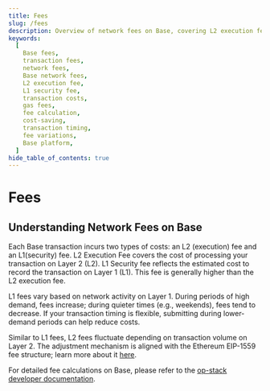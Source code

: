 ```yaml
---
title: Fees
slug: /fees
description: Overview of network fees on Base, covering L2 execution fees, L1 security fees, and tips to reduce costs.
keywords:
  [
    Base fees,
    transaction fees,
    network fees,
    Base network fees,
    L2 execution fee,
    L1 security fee,
    transaction costs,
    gas fees,
    fee calculation,
    cost-saving,
    transaction timing,
    fee variations,
    Base platform,
  ]
hide_table_of_contents: true
---
```


# Fees

## Understanding Network Fees on Base

Each Base transaction incurs two types of costs: an L2 (execution) fee and an L1(security) fee. 
L2 Execution Fee covers the cost of processing your transaction on Layer 2 (L2).
L1 Security fee reflects the estimated cost to record the transaction on Layer 1 (L1).
This fee is generally higher than the L2 execution fee.

L1 fees vary based on network activity on Layer 1. During periods of high demand, fees increase; 
during quieter times (e.g., weekends), fees tend to decrease. 
If your transaction timing is flexible, submitting during lower-demand periods can help reduce costs.

Similar to L1 fees, L2 fees fluctuate depending on transaction volume on Layer 2.
The adjustment mechanism is aligned with the Ethereum EIP-1559 fee structure; learn more about it
[here](https://help.coinbase.com/en/coinbase/getting-started/crypto-education/eip-1559).

For detailed fee calculations on Base, please refer to the
[op-stack developer
documentation](https://docs.optimism.io/stack/transactions/fees).
